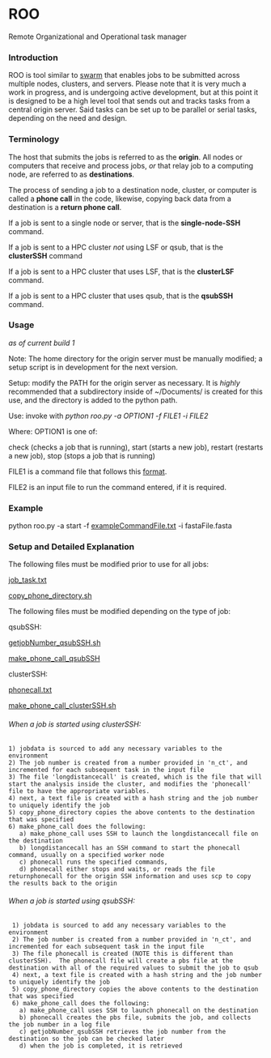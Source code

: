 # ROO
Remote Organizational and Operational task manager

### Introduction
ROO is tool similar to [swarm](https://hpc.nih.gov/apps/swarm.html) that enables jobs to be submitted across multiple nodes, clusters, and servers.  Please note that it is very much a work in progress, and is undergoing active development, but at this point it is designed to be a high level tool that sends out and tracks tasks from a central origin server.  Said tasks can be set up to be parallel or serial tasks, depending on the need and design.

### Terminology

The host that submits the jobs is referred to as the **origin**.  All nodes or computers that receive and process jobs, *or* that relay job to a computing node, are referred to as **destinations**.

The process of sending a job to a destination node, cluster, or computer is called a **phone call** in the code, likewise, copying back data from a destination is a **return phone call**.

If a job is sent to a single node or server, that is the **single-node-SSH** command.

If a job is sent to a HPC cluster *not* using LSF or qsub, that is the **clusterSSH** command

If a job is sent to a HPC cluster that uses LSF, that is the **clusterLSF** command.

If a job is sent to a HPC cluster that uses qsub, that is the **qsubSSH** command.

### Usage
*as of current build 1*

Note: The home directory for the origin server must be manually modified; a setup script is in development for the next version.

Setup: modify the PATH for the origin server as necessary.  It is *highly* recommended that a subdirectory inside of ~/Documents/ is created for this use, and the directory is added to the python path.

Use: invoke with *python roo.py -a OPTION1 -f FILE1 -i FILE2*

Where:
OPTION1 is one of: 

check (checks a job that is running), start (starts a new job), restart (restarts a new job), stop (stops a job that is running)

FILE1 is a command file that follows this [format](https://github.com/disulfidebond/ROO/blob/master/commandFileTemplate.txt).

FILE2 is an input file to run the command entered, if it is required.


### Example

python roo.py -a start -f [exampleCommandFile.txt](https://github.com/disulfidebond/ROO/blob/master/commandFileTemplateExample.txt) -i fastaFile.fasta


### Setup and Detailed Explanation

The following files must be modified prior to use for all jobs:

[job_task.txt](https://github.com/disulfidebond/ROO/blob/master/job_task.txt)

[copy_phone_directory.sh](https://github.com/disulfidebond/ROO/blob/master/copy_phone_directory.sh)

The following files must be modified depending on the type of job:

qsubSSH:

[getjobNumber_qsubSSH.sh](https://github.com/disulfidebond/ROO/blob/master/getjobnumber_qsubSSH.sh)

[make_phone_call_qsubSSH](https://github.com/disulfidebond/ROO/blob/master/make_phone_call_qsubSSH.sh) 

clusterSSH:

[phonecall.txt](https://github.com/disulfidebond/ROO/blob/master/phone_call.txt)

[make_phone_call_clusterSSH.sh](https://github.com/disulfidebond/ROO/blob/master/make_phone_call_clusterSSH.sh)

###### When a job is started using clusterSSH:
    
    1) jobdata is sourced to add any necessary variables to the environment
    2) The job number is created from a number provided in 'n_ct', and incremented for each subsequent task in the input file
    3) The file 'longdistancecall' is created, which is the file that will start the analysis inside the cluster, and modifies the 'phonecall' file to have the appropriate variables.
    4) next, a text file is created with a hash string and the job number to uniquely identify the job
    5) copy_phone_directory copies the above contents to the destination that was specified
    6) make_phone_call does the following:
       a) make_phone_call uses SSH to launch the longdistancecall file on the destination
       b) longdistancecall has an SSH command to start the phonecall command, usually on a specified worker node
       c) phonecall runs the specified commands, 
       d) phonecall either stops and waits, or reads the file returnphonecall for the origin SSH information and uses scp to copy the results back to the origin

###### When a job is started using qsubSSH:

     1) jobdata is sourced to add any necessary variables to the environment
     2) The job number is created from a number provided in 'n_ct', and incremented for each subsequent task in the input file
     3) The file phonecall is created (NOTE this is different than clusterSSH).  The phonecall file will create a pbs file at the destination with all of the required values to submit the job to qsub
     4) next, a text file is created with a hash string and the job number to uniquely identify the job
     5) copy_phone_directory copies the above contents to the destination that was specified
     6) make_phone_call does the following:
       a) make_phone_call uses SSH to launch phonecall on the destination
       b) phonecall creates the pbs file, submits the job, and collects the job number in a log file
       c) getjobNumber_qsubSSH retrieves the job number from the destination so the job can be checked later
       d) when the job is completed, it is retrieved
